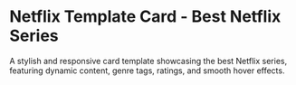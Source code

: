 # Netflix Template Card - Best Netflix Series
A stylish and responsive card template showcasing the best Netflix series, featuring dynamic content, genre tags, ratings, and smooth hover effects.
